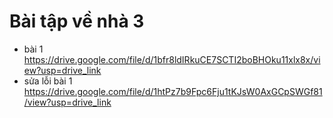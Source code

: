 # Bài tập về nhà 3
- bài 1 https://drive.google.com/file/d/1bfr8ldIRkuCE7SCTI2boBHOku11xlx8x/view?usp=drive_link
- sửa lỗi bài 1 https://drive.google.com/file/d/1htPz7b9Fpc6Fju1tKJsW0AxGCpSWGf81/view?usp=drive_link
